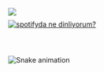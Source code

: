 <img align="left" src="https://komarev.com/ghpvc/?username=ardadasdelen"><a href="https://github.com/ardadasdelen"></a>
  
#
[![spotifyda ne dinliyorum?](https://spotify-github-profile.vercel.app/api/view?uid=su8ifhnt52og805ngstk1hcej&cover_image=true&theme=novatorem&bar_color=ae00ff&bar_color_cover=false)](https://open.spotify.com/user/su8ifhnt52og805ngstk1hcej)

# 
<br />
<img src="https://profile-readme-generator.com/assets/snake.svg" alt="Snake animation" />
